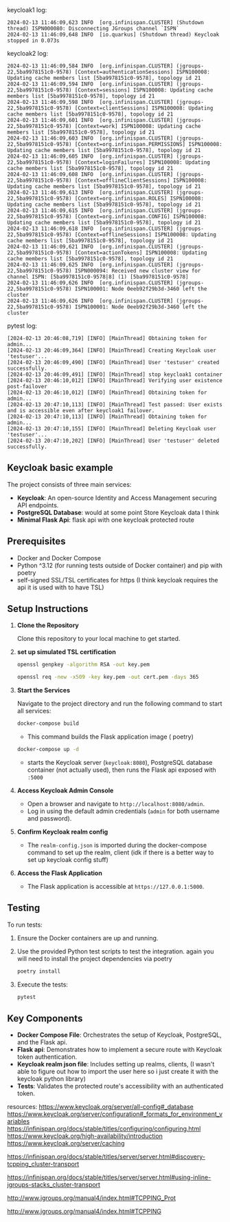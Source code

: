 
keycloak1 log:
```log
2024-02-13 11:46:09,623 INFO  [org.infinispan.CLUSTER] (Shutdown thread) ISPN000080: Disconnecting JGroups channel `ISPN`
2024-02-13 11:46:09,648 INFO  [io.quarkus] (Shutdown thread) Keycloak stopped in 0.073s
```

keycloak2 log:

```log
2024-02-13 11:46:09,584 INFO  [org.infinispan.CLUSTER] (jgroups-22,5ba9978151c0-9578) [Context=authenticationSessions] ISPN100008: Updating cache members list [5ba9978151c0-9578], topology id 21
2024-02-13 11:46:09,594 INFO  [org.infinispan.CLUSTER] (jgroups-22,5ba9978151c0-9578) [Context=sessions] ISPN100008: Updating cache members list [5ba9978151c0-9578], topology id 21
2024-02-13 11:46:09,598 INFO  [org.infinispan.CLUSTER] (jgroups-22,5ba9978151c0-9578) [Context=clientSessions] ISPN100008: Updating cache members list [5ba9978151c0-9578], topology id 21
2024-02-13 11:46:09,601 INFO  [org.infinispan.CLUSTER] (jgroups-22,5ba9978151c0-9578) [Context=work] ISPN100008: Updating cache members list [5ba9978151c0-9578], topology id 21
2024-02-13 11:46:09,603 INFO  [org.infinispan.CLUSTER] (jgroups-22,5ba9978151c0-9578) [Context=org.infinispan.PERMISSIONS] ISPN100008: Updating cache members list [5ba9978151c0-9578], topology id 21
2024-02-13 11:46:09,605 INFO  [org.infinispan.CLUSTER] (jgroups-22,5ba9978151c0-9578) [Context=loginFailures] ISPN100008: Updating cache members list [5ba9978151c0-9578], topology id 21
2024-02-13 11:46:09,608 INFO  [org.infinispan.CLUSTER] (jgroups-22,5ba9978151c0-9578) [Context=offlineClientSessions] ISPN100008: Updating cache members list [5ba9978151c0-9578], topology id 21
2024-02-13 11:46:09,613 INFO  [org.infinispan.CLUSTER] (jgroups-22,5ba9978151c0-9578) [Context=org.infinispan.ROLES] ISPN100008: Updating cache members list [5ba9978151c0-9578], topology id 21
2024-02-13 11:46:09,615 INFO  [org.infinispan.CLUSTER] (jgroups-22,5ba9978151c0-9578) [Context=org.infinispan.CONFIG] ISPN100008: Updating cache members list [5ba9978151c0-9578], topology id 21
2024-02-13 11:46:09,618 INFO  [org.infinispan.CLUSTER] (jgroups-22,5ba9978151c0-9578) [Context=offlineSessions] ISPN100008: Updating cache members list [5ba9978151c0-9578], topology id 21
2024-02-13 11:46:09,621 INFO  [org.infinispan.CLUSTER] (jgroups-22,5ba9978151c0-9578) [Context=actionTokens] ISPN100008: Updating cache members list [5ba9978151c0-9578], topology id 21
2024-02-13 11:46:09,625 INFO  [org.infinispan.CLUSTER] (jgroups-22,5ba9978151c0-9578) ISPN000094: Received new cluster view for channel ISPN: [5ba9978151c0-9578|8] (1) [5ba9978151c0-9578]
2024-02-13 11:46:09,626 INFO  [org.infinispan.CLUSTER] (jgroups-22,5ba9978151c0-9578) ISPN100001: Node 0eeb92f29b3d-3460 left the cluster
2024-02-13 11:46:09,626 INFO  [org.infinispan.CLUSTER] (jgroups-22,5ba9978151c0-9578) ISPN100001: Node 0eeb92f29b3d-3460 left the cluster
```


pytest log: 
```log
[2024-02-13 20:46:08,719] [INFO] [MainThread] Obtaining token for admin...
[2024-02-13 20:46:09,364] [INFO] [MainThread] Creating Keycloak user 'testuser'...
[2024-02-13 20:46:09,490] [INFO] [MainThread] User 'testuser' created successfully.
[2024-02-13 20:46:09,491] [INFO] [MainThread] stop keycloak1 container
[2024-02-13 20:46:10,012] [INFO] [MainThread] Verifying user existence post-failover
[2024-02-13 20:46:10,012] [INFO] [MainThread] Obtaining token for admin...
[2024-02-13 20:47:10,113] [INFO] [MainThread] Test passed: User exists and is accessible even after keycloak1 failover.
[2024-02-13 20:47:10,113] [INFO] [MainThread] Obtaining token for admin...
[2024-02-13 20:47:10,155] [INFO] [MainThread] Deleting Keycloak user 'testuser'...
[2024-02-13 20:47:10,202] [INFO] [MainThread] User 'testuser' deleted successfully.
```




## Keycloak basic example

The project consists of three main services:

- **Keycloak**: An open-source Identity and Access Management securing API endpoints.
- **PostgreSQL Database**: would at some point Store Keycloak data I think
- **Minimal Flask Api**: flask api with one keycloak protected route

## Prerequisites

- Docker and Docker Compose
- Python ^3.12 (for running tests outside of Docker container) and pip with poetry
- self-signed SSL/TSL certificates for https (I think keycloak requires the api it is used with to have TSL)

## Setup Instructions

1. **Clone the Repository**

    Clone this repository to your local machine to get started.
2. **set up simulated TSL certification**
   
    ```sh
    openssl genpkey -algorithm RSA -out key.pem
    ```
    ```sh
    openssl req -new -x509 -key key.pem -out cert.pem -days 365
     ```

3. **Start the Services**

    Navigate to the project directory and run the following command to start all services:

    ```sh
    docker-compose build
    ```

    - This command builds the Flask application image ( poetry) 
    ```sh
    docker-compose up -d
    ```
    - starts the Keycloak server (`keycloak:8080`), PostgreSQL database container (not actually used), then runs the Flask api exposed with `:5000`

4. **Access Keycloak Admin Console**

    - Open a browser and navigate to `http://localhost:8080/admin`.
    - Log in using the default admin credentials (`admin` for both username and password).

5. **Confirm Keycloak realm config**

    - The `realm-config.json` is imported during the docker-compose command to set up the realm, client (idk if there is a better way to set up keycloak config stuff)

6. **Access the Flask Application**

    - The Flask application is accessible at `https://127.0.0.1:5000`.

## Testing

To run tests:

1. Ensure the Docker containers are up and running.
2. Use the provided Python test scripts to test the integration. again you will need to install the project dependencies via poetry

    ```sh
    poetry install
    ```
   
3. Execute the tests:

    ```sh
    pytest
    ```

## Key Components

- **Docker Compose File**: Orchestrates the setup of Keycloak, PostgreSQL, and the Flask api.
- **Flask api**: Demonstrates how to implement a secure route with Keycloak token authentication.
- **Keycloak realm json file**: Includes setting up realms, clients, (I wasn't able to figure out how to import the user here so i just create it with the keycloak python library)
- **Tests**: Validates the protected route's accessibility with an authenticated token. 


resources:
https://www.keycloak.org/server/all-config#_database
https://www.keycloak.org/server/configuration#_formats_for_environment_variables
https://infinispan.org/docs/stable/titles/configuring/configuring.html
https://www.keycloak.org/high-availability/introduction
https://www.keycloak.org/server/caching

https://infinispan.org/docs/stable/titles/server/server.html#discovery-tcpping_cluster-transport

https://infinispan.org/docs/stable/titles/server/server.html#using-inline-jgroups-stacks_cluster-transport

http://www.jgroups.org/manual4/index.html#TCPPING_Prot

http://www.jgroups.org/manual4/index.html#TCPPING